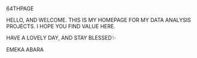 64THPAGE


HELLO, AND WELCOME. THIS IS MY HOMEPAGE FOR MY DATA ANALYSIS PROJECTS. I HOPE YOU FIND VALUE HERE.


HAVE A LOVELY DAY, AND STAY BLESSED✨



EMEKA ABARA
